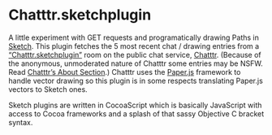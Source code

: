Chatttr.sketchplugin
====================

A little experiment with GET requests and programatically drawing Paths in [Sketch](http://bohemiancoding.com/sketch/). This plugin fetches the 5 most recent chat / drawing entries from a [“Chatttr.sketchplugin”](http://chatttr.com/chatttr.sketchplugin/) room on the public chat service, [Chatttr](http://chatttr.com/). (Because of the anonymous, unmoderated nature of Chatttr some entries may be NSFW. Read [Chatttr’s About Section](http://chatttr.com/about.html).) Chatttr uses the [Paper.js](http://paperjs.org/) framework to handle vector drawing so this plugin is in some respects translating Paper.js vectors to Sketch ones.
  
Sketch plugins are written in CocoaScript which is basically JavaScript with access to Cocoa frameworks and a splash of that sassy Objective C bracket syntax. 

